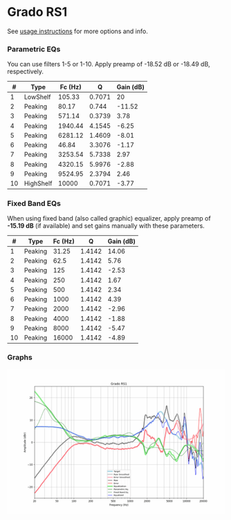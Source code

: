 # Grado RS1
See [usage instructions](https://github.com/jaakkopasanen/AutoEq#usage) for more options and info.

### Parametric EQs
You can use filters 1-5 or 1-10. Apply preamp of -18.52 dB or -18.49 dB, respectively.

|   # | Type      |   Fc (Hz) |      Q |   Gain (dB) |
|-----|-----------|-----------|--------|-------------|
|   1 | LowShelf  |    105.33 | 0.7071 |       20    |
|   2 | Peaking   |     80.17 | 0.744  |      -11.52 |
|   3 | Peaking   |    571.14 | 0.3739 |        3.78 |
|   4 | Peaking   |   1940.44 | 4.1545 |       -6.25 |
|   5 | Peaking   |   6281.12 | 1.4609 |       -8.01 |
|   6 | Peaking   |     46.84 | 3.3076 |       -1.17 |
|   7 | Peaking   |   3253.54 | 5.7338 |        2.97 |
|   8 | Peaking   |   4320.15 | 5.9976 |       -2.88 |
|   9 | Peaking   |   9524.95 | 2.3794 |        2.46 |
|  10 | HighShelf |  10000    | 0.7071 |       -3.77 |

### Fixed Band EQs
When using fixed band (also called graphic) equalizer, apply preamp of **-15.19 dB** (if available) and set gains manually with these parameters.

|   # | Type    |   Fc (Hz) |      Q |   Gain (dB) |
|-----|---------|-----------|--------|-------------|
|   1 | Peaking |     31.25 | 1.4142 |       14.06 |
|   2 | Peaking |     62.5  | 1.4142 |        5.76 |
|   3 | Peaking |    125    | 1.4142 |       -2.53 |
|   4 | Peaking |    250    | 1.4142 |        1.67 |
|   5 | Peaking |    500    | 1.4142 |        2.34 |
|   6 | Peaking |   1000    | 1.4142 |        4.39 |
|   7 | Peaking |   2000    | 1.4142 |       -2.96 |
|   8 | Peaking |   4000    | 1.4142 |       -1.88 |
|   9 | Peaking |   8000    | 1.4142 |       -5.47 |
|  10 | Peaking |  16000    | 1.4142 |       -4.89 |

### Graphs
![](./Grado%20RS1.png)
